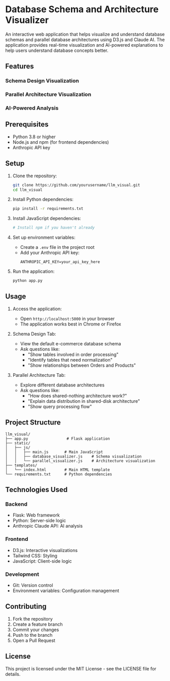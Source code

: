# Database Schema and Architecture Visualizer

An interactive web application that helps visualize and understand database schemas and parallel database architectures using D3.js and Claude AI. The application provides real-time visualization and AI-powered explanations to help users understand database concepts better.

## Features

### Schema Design Visualization
### Parallel Architecture Visualization
### AI-Powered Analysis

## Prerequisites

- Python 3.8 or higher
- Node.js and npm (for frontend dependencies)
- Anthropic API key

## Setup

1. Clone the repository:
   ```bash
   git clone https://github.com/yourusername/llm_visual.git
   cd llm_visual
   ```

2. Install Python dependencies:
   ```bash
   pip install -r requirements.txt
   ```

3. Install JavaScript dependencies:
   ```bash
   # Install npm if you haven't already
   ```

4. Set up environment variables:
   - Create a `.env` file in the project root
   - Add your Anthropic API key:
     ```
     ANTHROPIC_API_KEY=your_api_key_here
     ```

5. Run the application:
   ```bash
   python app.py
   ```

## Usage

1. Access the application:
   - Open `http://localhost:5000` in your browser
   - The application works best in Chrome or Firefox

2. Schema Design Tab:
   - View the default e-commerce database schema
   - Ask questions like:
     - "Show tables involved in order processing"
     - "Identify tables that need normalization"
     - "Show relationships between Orders and Products"

3. Parallel Architecture Tab:
   - Explore different database architectures
   - Ask questions like:
     - "How does shared-nothing architecture work?"
     - "Explain data distribution in shared-disk architecture"
     - "Show query processing flow"

## Project Structure

```
llm_visual/
├── app.py                 # Flask application
├── static/
│   ├── js/
│   │   ├── main.js       # Main JavaScript
│   │   ├── database_visualizer.js    # Schema visualization
│   │   └── parallel_visualizer.js    # Architecture visualization
├── templates/
│   └── index.html        # Main HTML template
└── requirements.txt      # Python dependencies
```

## Technologies Used

### Backend
- Flask: Web framework
- Python: Server-side logic
- Anthropic Claude API: AI analysis

### Frontend
- D3.js: Interactive visualizations
- Tailwind CSS: Styling
- JavaScript: Client-side logic

### Development
- Git: Version control
- Environment variables: Configuration management

## Contributing

1. Fork the repository
2. Create a feature branch
3. Commit your changes
4. Push to the branch
5. Open a Pull Request

## License

This project is licensed under the MIT License - see the LICENSE file for details.
